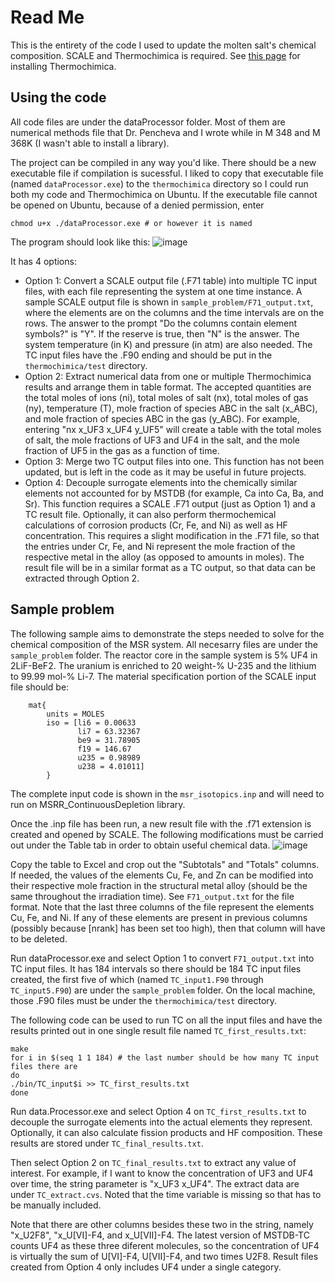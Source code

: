 # Read Me
This is the entirety of the code I used to update the molten salt's chemical composition. SCALE and Thermochimica is required. See [this page](https://github.com/ORNL-CEES/thermochimica) for installing Thermochimica.

## Using the code
All code files are under the dataProcessor folder. Most of them are numerical methods file that Dr. Pencheva and I wrote while in M 348 and M 368K (I wasn't able to install a library). 

The project can be compiled in any way you'd like. There should be a new executable file if compilation is sucessful. I liked to copy that executable file (named ``dataProcessor.exe``) to the ``thermochimica`` directory so I could run both my code and Thermochimica on Ubuntu. If the executable file cannot be opened on Ubuntu, because of a denied permission, enter
```
chmod u+x ./dataProcessor.exe # or however it is named
```
The program should look like this:
![image](https://user-images.githubusercontent.com/62024926/213612517-f9284786-c0ef-4fd8-aa60-9f4ef6022e29.png)

It has 4 options:

* Option 1: Convert a SCALE output file (.F71 table) into multiple TC input files, with each file representing the system at one time instance. A sample SCALE output file is shown in ``sample_problem/F71_output.txt``, where the elements are on the columns and the time intervals are on the rows. The answer to the prompt "Do the columns contain element symbols?" is "Y". If the reserve is true, then "N" is the answer. The system temperature (in K) and pressure (in atm) are also needed. The TC input files have the .F90 ending and should be put in the ``thermochimica/test`` directory.
* Option 2: Extract numerical data from one or multiple Thermochimica results and arrange them in table format. The accepted quantities are the total moles of ions (ni), total moles of salt (nx), total moles of gas (ny), temperature (T), mole fraction of species ABC in the salt (x_ABC), and mole fraction of species ABC in the gas (y_ABC). For example, entering "nx x_UF3 x_UF4 y_UF5" will create a table with the total moles of salt, the mole fractions of UF3 and UF4 in the salt, and the mole fraction of UF5 in the gas as a function of time.
* Option 3: Merge two TC output files into one. This function has not been updated, but is left in the code as it may be useful in future projects.
* Option 4: Decouple surrogate elements into the chemically similar elements not accounted for by MSTDB (for example, Ca into Ca, Ba, and Sr). This function requires a SCALE .F71 output (just as Option 1) and a TC result file. Optionally, it can also perform thermochemical calculations of corrosion products (Cr, Fe, and Ni) as well as HF concentration. This requires a slight modification in the .F71 file, so that the entries under Cr, Fe, and Ni represent the mole fraction of the respective metal in the alloy (as opposed to amounts in moles). The result file will be in a similar format as a TC output, so that data can be extracted through Option 2.

## Sample problem
The following sample aims to demonstrate the steps needed to solve for the chemical composition of the MSR system. All necesarry files are under the ``sample_problem`` folder. The reactor core in the sample system is 5% UF4 in 2LiF-BeF2. The uranium is enriched to 20 weight-% U-235 and the lithium to 99.99 mol-% Li-7. The material specification portion of the SCALE input file should be:

```
    mat{
        units = MOLES
        iso = [li6 = 0.00633
               li7 = 63.32367
               be9 = 31.78905
               f19 = 146.67
               u235 = 0.98989
               u238 = 4.01011]
        }
 ```
The complete input code is shown in the ``msr_isotopics.inp`` and will need to run on MSRR_ContinuousDepletion library.

Once the .inp file has been run, a new result file with the .f71 extension is created and opened by SCALE. The following modifications must be carried out under the Table tab in order to obtain useful chemical data.
![image](https://user-images.githubusercontent.com/62024926/213956966-a63f068b-37eb-48bf-a091-cdce357c7373.png)

Copy the table to Excel and crop out the "Subtotals" and "Totals" columns. If needed, the values of the elements Cu, Fe, and Zn can be modified into their respective mole fraction in the structural metal alloy (should be the same throughout the irradiation time). See ``F71_output.txt`` for the file format. Note that the last three columns of the file represent the elements Cu, Fe, and Ni. If any of these elements are present in previous columns (possibly because [nrank] has been set too high), then that column will have to be deleted.

Run dataProcessor.exe and select Option 1 to convert ``F71_output.txt`` into TC input files. It has 184 intervals so there should be 184 TC input files created, the first five of which (named ``TC_input1.F90`` through ``TC_input5.F90``) are under the ``sample_problem`` folder. On the local machine, those .F90 files must be under the ``thermochimica/test`` directory.

The following code can be used to run TC on all the input files and have the results printed out in one single result file named ``TC_first_results.txt``:
```
make
for i in $(seq 1 1 184) # the last number should be how many TC input files there are
do
./bin/TC_input$i >> TC_first_results.txt
done
```
Run data.Processor.exe and select Option 4 on ``TC_first_results.txt`` to decouple the surrogate elements into the actual elements they represent. Optionally, it can also calculate fission products and HF composition. These results are stored under ``TC_final_results.txt``.

Then select Option 2 on ``TC_final_results.txt`` to extract any value of interest. For example, if I want to know the concentration of UF3 and UF4 over time, the string parameter is "x_UF3 x_UF4". The extract data are under ``TC_extract.cvs``. Noted that the time variable is missing so that has to be manually included.

Note that there are other columns besides these two in the string, namely "x_U2F8", "x_U[VI]-F4, and x_U[VII]-F4. The latest version of MSTDB-TC counts UF4 as these three diferent molecules, so the concentration of UF4 is virtually the sum of U[VI]-F4, U[VII]-F4, and two times U2F8. Result files created from Option 4 only includes UF4 under a single category.
